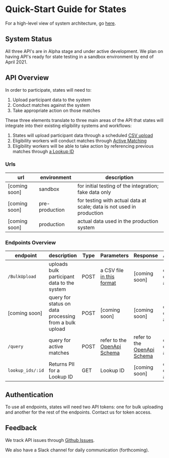 # Quick-Start Guide for States

For a high-level view of system architecture, go [here](../README.md).

## System Status

All three API's are in Alpha stage and under active development. We plan on having API's ready for state testing in a sandbox environment by end of April 2021.

## API Overview

In order to participate, states will need to:

1. Upload participant data to the system
1. Conduct matches against the system
1. Take appropriate action on those matches

These three elements translate to three main areas of the API that states will integrate into their existing eligibility systems and workflows:

1. States will upload participant data through a scheduled [CSV upload](../etl/README.md)
2. Eligibility workers will conduct matches through [Active Matching](../match/README.md)
3. Eligibility workers will be able to take action by referencing previous matches through [a Lookup ID](../match/docs/openapi/orchestrator/index.yaml)

### Urls

| url | environment | description |
|---|---|---|
| [coming soon] | sandbox | for initial testing of the integration; fake data only |
|  [coming soon] | pre-production | for testing with actual data at scale; data is not used in production |
| [coming soon] | production | actual data used in the production system |

### Endpoints Overview

| endpoint | description | Type | Parameters | Response | Authentication |
|---|---|---|---|---|---|
| `/BulkUpload` | uploads bulk participant data to the system | POST | a CSV file [in this format](../etl/docs/bulk-import.md) | [coming soon] | contact a developer for access token |
| [coming soon] | query for status on data processing from a bulk upload | POST | [coming soon] | [coming soon] | contact a developer for access token |
| `/query` | query for active matches | POST | refer to the [OpenApi Schema](../match/docs/openapi/orchestrator/index.yaml) | refer to the [OpenApi Schema](../match/docs/openapi/orchestrator/index.yaml) | contact a developer for access token |
| `lookup_ids/:id` | Returns PII for a Lookup ID | GET | Lookup ID | [coming soon] | contact a developer for access token |

## Authentication

To use all endpoints, states will need two API tokens: one for bulk uploading and another for the rest of the endpoints. Contact us for token access.

## Feedback

We track API issues through [Github Issues](https://github.com/18F/piipan/issues).

We also have a Slack channel for daily communication (forthcoming).


